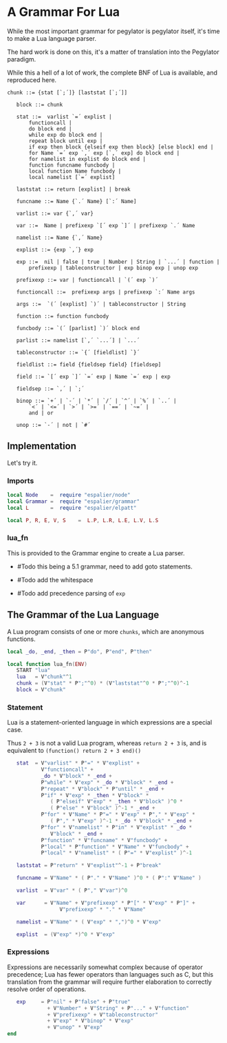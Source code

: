 # A Grammar For Lua

While the most important grammar for pegylator is pegylator itself, it's
time to make a Lua language parser.


The hard work is done on this, it's a matter of translation into the
Pegylator paradigm.


While this a hell of a lot of work, the complete BNF of Lua is available,
and reproduced here.

```bnf
chunk ::= {stat [`;´]} [laststat [`;´]]

   block ::= chunk

   stat ::=  varlist `=´ explist |
       functioncall |
       do block end |
       while exp do block end |
       repeat block until exp |
       if exp then block {elseif exp then block} [else block] end |
       for Name `=´ exp `,´ exp [`,´ exp] do block end |
       for namelist in explist do block end |
       function funcname funcbody |
       local function Name funcbody |
       local namelist [`=´ explist]

   laststat ::= return [explist] | break

   funcname ::= Name {`.´ Name} [`:´ Name]

   varlist ::= var {`,´ var}

   var ::=  Name | prefixexp `[´ exp `]´ | prefixexp `.´ Name

   namelist ::= Name {`,´ Name}

   explist ::= {exp `,´} exp

   exp ::=  nil | false | true | Number | String | `...´ | function |
       prefixexp | tableconstructor | exp binop exp | unop exp

   prefixexp ::= var | functioncall | `(´ exp `)´

   functioncall ::=  prefixexp args | prefixexp `:´ Name args

   args ::=  `(´ [explist] `)´ | tableconstructor | String

   function ::= function funcbody

   funcbody ::= `(´ [parlist] `)´ block end

   parlist ::= namelist [`,´ `...´] | `...´

   tableconstructor ::= `{´ [fieldlist] `}´

   fieldlist ::= field {fieldsep field} [fieldsep]

   field ::= `[´ exp `]´ `=´ exp | Name `=´ exp | exp

   fieldsep ::= `,´ | `;´

   binop ::= `+´ | `-´ | `*´ | `/´ | `^´ | `%´ | `..´ |
       `<´ | `<=´ | `>´ | `>=´ | `==´ | `~=´ |
       and | or

   unop ::= `-´ | not | `#´
```
## Implementation

Let's try it.


### Imports

```lua
local Node    =  require "espalier/node"
local Grammar =  require "espalier/grammar"
local L       =  require "espalier/elpatt"

local P, R, E, V, S    =  L.P, L.R, L.E, L.V, L.S
```
### lua_fn

This is provided to the Grammar engine to create a Lua parser.


- #Todo this being a 5.1 grammar, need to add goto statements.


- #Todo add the whitespace


- #Todo add precedence parsing of ``exp``


## The Grammar of the Lua Language

A Lua program consists of one or more ``chunks``, which are
anonymous functions.

```lua
local _do, _end, _then = P"do", P"end", P"then"

local function lua_fn(ENV)
   START "lua"
   lua   = V"chunk"^1
   chunk = (V"stat" * P";"^0) * (V"laststat"^0 * P";"^0)^-1
   block = V"chunk"
```
### Statement

Lua is a statement-oriented language in which expressions are
a special case.


Thus ``2 + 3`` is not a valid Lua program, whereas ``return 2 + 3``
is, and is equivalent to ``(function() return 2 + 3 end)()``

```lua
   stat  = V"varlist" * P"=" * V"explist" +
           V"functioncall" +
           _do * V"block" * _end +
           P"while" * V"exp" * _do * V"block" * _end +
           P"repeat" * V"block" * P"until" * _end +
           P"if" * V"exp" * _then * V"block" *
              ( P"elseif" V"exp" * _then * V"block" )^0 *
              ( P"else" * V"block" )^-1 * _end +
           P"for" * V"Name" * P"=" * V"exp" * P"," * V"exp" *
              ( P"," * V"exp" )^-1 * _do * V"block" * _end +
           P"for" * V"namelist" * P"in" * V"explist" * _do *
              V"block" * _end +
           P"function" * V"funcname" * V"funcbody" +
           P"local" * P"function" * V"Name" * V"funcbody" +
           P"local" * V"namelist" * ( P"=" * V"explist" )^-1

   laststat = P"return" * V"explist"^-1 + P"break"

   funcname = V"Name" * ( P"." * V"Name" )^0 * ( P":" V"Name" )

   varlist  = V"var" * ( P"," V"var")^0

   var      = V"Name" + V"prefixexp" * P"[" * V"exp" * P"]" +
                 V"prefixexp" * "." * V"Name"

   namelist = V"Name" * ( V"exp" * ",")^0 * V"exp"

   explist  = (V"exp" *)^0 * V"exp"
```
### Expressions

Expressions are necessarily somewhat complex because of
operator precedence; Lua has fewer operators than languages
such as C, but this translation from the grammar will require
further elaboration to correctly resolve order of operations.

```lua
   exp     = P"nil" + P"false" + P"true"
             + V"Number" + V"String" + P"..." + V"function"
             + V"prefixexp" + V"tableconstructor"
             + V"exp" * V"binop" * V"exp"
             + V"unop" * V"exp"
end
```
